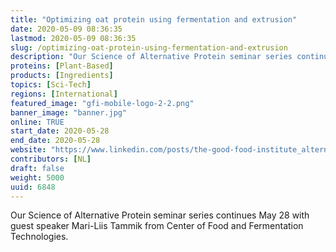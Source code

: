 ```yaml
---
title: "Optimizing oat protein using fermentation and extrusion"
date: 2020-05-09 08:36:35
lastmod: 2020-05-09 08:36:35
slug: /optimizing-oat-protein-using-fermentation-and-extrusion
description: "Our Science of Alternative Protein seminar series continues May 28 with guest speaker Mari-Liis Tammik from Center of Food and Fermentation Technologies."
proteins: [Plant-Based]
products: [Ingredients]
topics: [Sci-Tech]
regions: [International]
featured_image: "gfi-mobile-logo-2-2.png"
banner_image: "banner.jpg"
online: TRUE
start_date: 2020-05-28
end_date: 2020-05-28
website: "https://www.linkedin.com/posts/the-good-food-institute_alternativeprotein-activity-6664410254060634112-ACHD"
contributors: [NL]
draft: false
weight: 5000
uuid: 6848
---
```

<p>Our Science of Alternative Protein seminar series continues May 28 with guest speaker Mari-Liis Tammik from Center of Food and Fermentation Technologies.</p>
